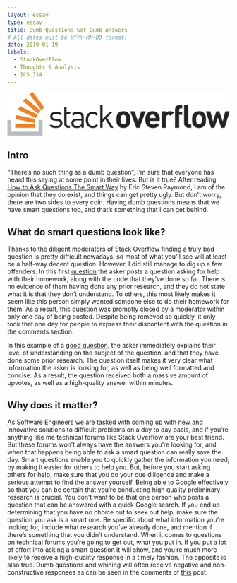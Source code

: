 ```yaml
---
layout: essay
type: essay
title: Dumb Questions Get Dumb Answers
# All dates must be YYYY-MM-DD format!
date: 2019-01-19
labels:
  - StackOverflow
  - Thoughts & Analysis
  - ICS 314
---
```


<img class="ui huge centered rounded image" src="../images/StackOverflow.png">

## Intro

“There’s no such thing as a dumb question”, I’m sure that everyone has heard this saying at some point in their lives. But is it true? After reading [How to Ask Questions The Smart Way](http://www.catb.org/esr/faqs/smart-questions.html#bespecific) by Eric Steven Raymond, I am of the opinion that they do exist, and things can get pretty ugly. But don't worry, there are two sides to every coin. Having dumb questions means that we have smart questions too, and that’s something that I can get behind. 

## What do smart questions look like?

Thanks to the diligent moderators of Stack Overflow finding a truly bad question is pretty difficult nowadays, so most of what you'll see will at least be a half-way decent question. However, I did still manage to dig up a few offenders. In this first [question](https://stackoverflow.com/questions/20574925/c-file-homework) the asker posts a question asking for help with their homework, along with the code that they’ve done so far. There is no evidence of them having done any prior research, and they do not state what it is that they don’t understand. To others, this most likely makes it seem like this person simply wanted someone else to do their homework for them. As a result, this question was promptly closed by a moderator within only one day of being posted. Despite being removed so quickly, it only took that one day for people to express their discontent with the question in the comments section.

In this example of a [good question](https://stackoverflow.com/questions/477816/what-is-the-correct-json-content-type), the asker immediately explains their level of understanding on the subject of the question, and that they have done some prior research. The question itself makes it very clear what information the asker is looking for, as well as being well formatted and concise. As a result, the question received both a massive amount of upvotes, as well as a high-quality answer within minutes.

## Why does it matter?

As Software Engineers we are tasked with coming up with new and innovative solutions to difficult problems on a day to day basis, and if you’re anything like me technical forums like Stack Overflow are your best friend. But these forums won’t always have the answers you’re looking for, and when that happens being able to ask a smart question can really save the day. Smart questions enable you to quickly gather the information you need, by making it easier for others to help you. But, before you start asking others for help, make sure that you do your due diligence and make a serious attempt to find the answer yourself. Being able to Google effectively so that you can be certain that you’re conducting high quality preliminary research is crucial. You don’t want to be that one person who posts a question that can be answered with a quick Google search. If you end up determining that you have no choice but to seek out help, make sure the question you ask is a smart one. Be specific about what information you’re looking for, include what research you’ve already done, and mention if there’s something that you didn’t understand. When it comes to questions on technical forums you’re going to get out, what you put in. If you put a lot of effort into asking a smart question it will show, and you’re much more likely to receive a high-quality response in a timely fashion. The opposite is also true. Dumb questions and whining will often receive negative and non-constructive responses as can be seen in the comments of [this](https://meta.stackexchange.com/questions/225739/stack-overflow-has-gotten-mean) post.
